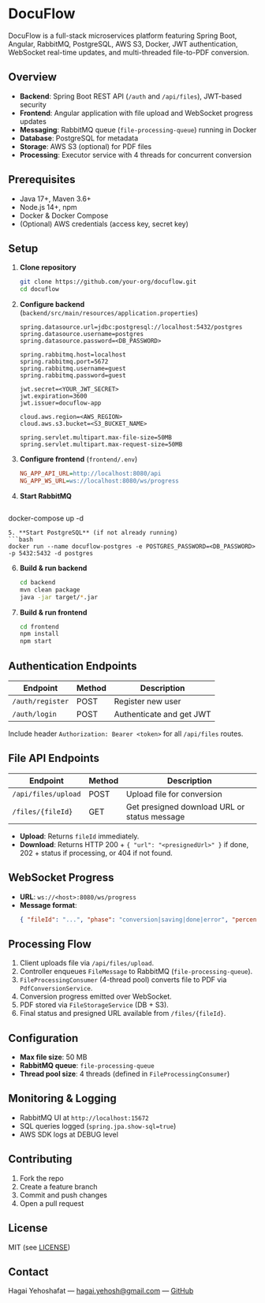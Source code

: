 # DocuFlow

DocuFlow is a full-stack microservices platform featuring Spring Boot, Angular, RabbitMQ, PostgreSQL, AWS S3, Docker, JWT authentication, WebSocket real-time updates, and multi-threaded file-to-PDF conversion.

## Overview

- **Backend**: Spring Boot REST API (`/auth` and `/api/files`), JWT-based security
- **Frontend**: Angular application with file upload and WebSocket progress updates
- **Messaging**: RabbitMQ queue (`file-processing-queue`) running in Docker
- **Database**: PostgreSQL for metadata
- **Storage**: AWS S3 (optional) for PDF files
- **Processing**: Executor service with 4 threads for concurrent conversion

## Prerequisites

- Java 17+, Maven 3.6+
- Node.js 14+, npm
- Docker & Docker Compose
- (Optional) AWS credentials (access key, secret key)

## Setup

1. **Clone repository**
   ```bash
   git clone https://github.com/your-org/docuflow.git
   cd docuflow
   ```
2. **Configure backend** (`backend/src/main/resources/application.properties`)
   ```properties
   spring.datasource.url=jdbc:postgresql://localhost:5432/postgres
   spring.datasource.username=postgres
   spring.datasource.password=<DB_PASSWORD>

   spring.rabbitmq.host=localhost
   spring.rabbitmq.port=5672
   spring.rabbitmq.username=guest
   spring.rabbitmq.password=guest

   jwt.secret=<YOUR_JWT_SECRET>
   jwt.expiration=3600
   jwt.issuer=docuflow-app

   cloud.aws.region=<AWS_REGION>
   cloud.aws.s3.bucket=<S3_BUCKET_NAME>

   spring.servlet.multipart.max-file-size=50MB
   spring.servlet.multipart.max-request-size=50MB
   ```
3. **Configure frontend** (`frontend/.env`)
   ```ini
   NG_APP_API_URL=http://localhost:8080/api
   NG_APP_WS_URL=ws://localhost:8080/ws/progress
   ```
4. **Start RabbitMQ**
   ```bash
   ```

docker-compose up -d

````
5. **Start PostgreSQL** (if not already running)
```bash
docker run --name docuflow-postgres -e POSTGRES_PASSWORD=<DB_PASSWORD> -p 5432:5432 -d postgres
````

6. **Build & run backend**
   ```bash
   cd backend
   mvn clean package
   java -jar target/*.jar
   ```
7. **Build & run frontend**
   ```bash
   cd frontend
   npm install
   npm start
   ```

## Authentication Endpoints

| Endpoint         | Method | Description              |
| ---------------- | ------ | ------------------------ |
| `/auth/register` | POST   | Register new user        |
| `/auth/login`    | POST   | Authenticate and get JWT |

Include header `Authorization: Bearer <token>` for all `/api/files` routes.

## File API Endpoints

| Endpoint            | Method | Description                                  |
| ------------------- | ------ | -------------------------------------------- |
| `/api/files/upload` | POST   | Upload file for conversion                   |
| `/files/{fileId}`   | GET    | Get presigned download URL or status message |

- **Upload**: Returns `fileId` immediately.
- **Download**: Returns HTTP 200 + `{ "url": "<presignedUrl>" }` if done, 202 + status if processing, or 404 if not found.

## WebSocket Progress

- **URL**: `ws://<host>:8080/ws/progress`
- **Message format**:
  ```json
  { "fileId": "...", "phase": "conversion|saving|done|error", "percent": 0-100, "message"?: "..." }
  ```

## Processing Flow

1. Client uploads file via `/api/files/upload`.
2. Controller enqueues `FileMessage` to RabbitMQ (`file-processing-queue`).
3. `FileProcessingConsumer` (4-thread pool) converts file to PDF via `PdfConversionService`.
4. Conversion progress emitted over WebSocket.
5. PDF stored via `FileStorageService` (DB + S3).
6. Final status and presigned URL available from `/files/{fileId}`.

## Configuration

- **Max file size**: 50 MB
- **RabbitMQ queue**: `file-processing-queue`
- **Thread pool size**: 4 threads (defined in `FileProcessingConsumer`)

## Monitoring & Logging

- RabbitMQ UI at `http://localhost:15672`
- SQL queries logged (`spring.jpa.show-sql=true`)
- AWS SDK logs at DEBUG level

## Contributing

1. Fork the repo
2. Create a feature branch
3. Commit and push changes
4. Open a pull request

## License

MIT (see [LICENSE](LICENSE))

## Contact

Hagai Yehoshafat — [hagai.yehosh@gmail.com](mailto\:hagai.yehosh@gmail.com) — [GitHub](https://github.com/hagai007)

